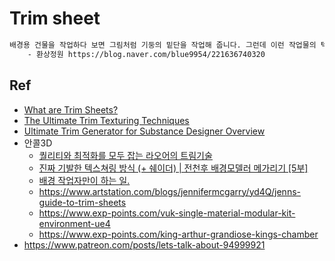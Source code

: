 # Trim sheet



``` txt
배경용 건물을 작업하다 보면 그림처럼 기둥의 밑단을 작업해 줍니다. 그런데 이런 작업물의 텍스쳐는 필연적으로 가로로 긴 직사각형이 됩니다. 게임용 텍스쳐는 가능한한 정사각형이 되는게 좋으므로 이렇게 가로로 긴 텍스쳐를 따로 모아 아래처럼 만들어 줍니다.
    - 환상정원 https://blog.naver.com/blue9954/221636740320
```


## Ref

- [What are Trim Sheets?](https://youtu.be/uUJShalzWy8?si=izKJ28MLf0ZXhIUH)
- [The Ultimate Trim Texturing Techniques](https://gdcvault.com/play/1022324/The-Ultimate-Trim-Texturing-Techniques)
- [Ultimate Trim Generator for Substance Designer Overview](https://youtu.be/-zWdwo-azfA?si=CFKJq2gTdgwMlWWo)
- 안콜3D
  - [퀄리티와 최적화를 모두 잡는 라오어의 트림기술](https://youtu.be/QwgxX0pB-Bo?si=GGWJul0HjY9ht-Pd)
  - [진짜 기발한 텍스쳐링 방식 (+ 쉐이더) | 전천후 배경모델러 메가리기 [5부]](https://youtu.be/oLV7nExQ0AY?si=uYpPfOxQZm7De2tG)
  - [배경 작업자만이 하는 일.](https://youtu.be/KX6CWEvlmJ4?si=GZuU-PIEEdN38LOb)
  - <https://www.artstation.com/blogs/jennifermcgarry/yd4Q/jenns-guide-to-trim-sheets>
  - <https://www.exp-points.com/vuk-single-material-modular-kit-environment-ue4>
  - <https://www.exp-points.com/king-arthur-grandiose-kings-chamber>
- <https://www.patreon.com/posts/lets-talk-about-94999921>








